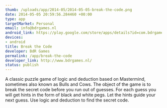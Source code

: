 ```yaml
--- 
thumb: /uploads/app/2014-05/2014-05-05-break-the-code.png
date: 2014-05-05 20:59:56.284460 +00:00
type: app
targetMarket: Personal
email: info@bdrgames.nl
android_link: https://play.google.com/store/apps/details?id=com.bdrgames.breakthecode.ads
devices: 
- android
title: Break the Code
developer: BdR Games
permalink: /app/break-the-code
developer_link: http://www.bdrgames.nl/
status: publish
---
```


A classic puzzle game of logic and deduction based on Mastermind, sometimes also known as Bulls and Cows.
The object of the game is to break the secret code before you run out of guesses. For each guess you will get hints in the form of black and white pegs. Let the hints guide your next guess. Use logic and deduction to find the secret code.
